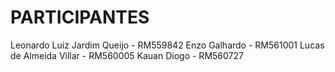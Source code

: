 # PARTICIPANTES  

Leonardo Luiz Jardim Queijo - RM559842 
Enzo Galhardo - RM561001 
Lucas de Almeida Villar - RM560005 
Kauan Diogo - RM560727 
